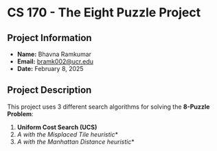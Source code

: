 # CS 170 - The Eight Puzzle Project

## Project Information
- **Name:** Bhavna Ramkumar  
- **Email:** bramk002@ucr.edu 
- **Date:** February 8, 2025  

## Project Description
This project uses 3 different search algorithms for solving the **8-Puzzle Problem**:
1. **Uniform Cost Search (UCS)**
2. **A* with the Misplaced Tile heuristic**
3. **A* with the Manhattan Distance heuristic**


